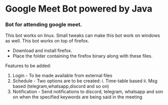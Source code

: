# Google Meet Bot powered by Java

### Bot for attending google meet.

This bot works on linux. Small tweaks can make this bot work on windows as well.
This bot works on top of firefox. 

- Download and install firefox. 
- Place the folder containing the firefox binary along with these files.

Features to be added:

1. Login - To be made available from external files
2. Schedule - Two options are to be created:
		i. Time-table based
		ii. Msg based (telegram,whatsapp,discord and so on)
3. Notification - Send notifications to discord, telegram, whatsapp and son on
			when the specified keywords are being said in the meeting
